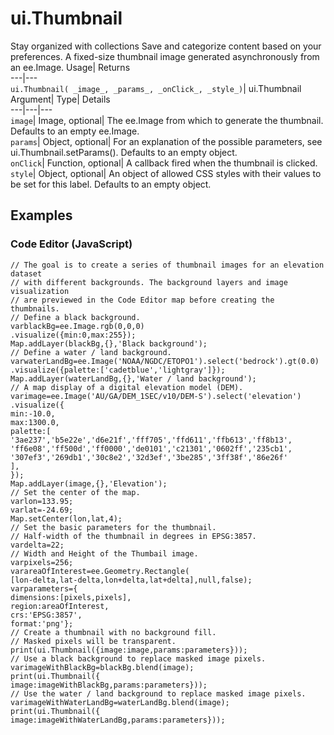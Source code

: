  
#  ui.Thumbnail 
Stay organized with collections  Save and categorize content based on your preferences. 
A fixed-size thumbnail image generated asynchronously from an ee.Image. Usage| Returns  
---|---  
`ui.Thumbnail( _image_, _params_, _onClick_, _style_)`| ui.Thumbnail  
Argument| Type| Details  
---|---|---  
`image`| Image, optional| The ee.Image from which to generate the thumbnail. Defaults to an empty ee.Image.  
`params`| Object, optional| For an explanation of the possible parameters, see ui.Thumbnail.setParams(). Defaults to an empty object.  
`onClick`| Function, optional| A callback fired when the thumbnail is clicked.  
`style`| Object, optional| An object of allowed CSS styles with their values to be set for this label. Defaults to an empty object.  
## Examples
### Code Editor (JavaScript)
```
// The goal is to create a series of thumbnail images for an elevation dataset
// with different backgrounds. The background layers and image visualization
// are previewed in the Code Editor map before creating the thumbnails.
// Define a black background.
varblackBg=ee.Image.rgb(0,0,0)
.visualize({min:0,max:255});
Map.addLayer(blackBg,{},'Black background');
// Define a water / land background.
varwaterLandBg=ee.Image('NOAA/NGDC/ETOPO1').select('bedrock').gt(0.0)
.visualize({palette:['cadetblue','lightgray']});
Map.addLayer(waterLandBg,{},'Water / land background');
// A map display of a digital elevation model (DEM).
varimage=ee.Image('AU/GA/DEM_1SEC/v10/DEM-S').select('elevation')
.visualize({
min:-10.0,
max:1300.0,
palette:[
'3ae237','b5e22e','d6e21f','fff705','ffd611','ffb613','ff8b13',
'ff6e08','ff500d','ff0000','de0101','c21301','0602ff','235cb1',
'307ef3','269db1','30c8e2','32d3ef','3be285','3ff38f','86e26f'
],
});
Map.addLayer(image,{},'Elevation');
// Set the center of the map.
varlon=133.95;
varlat=-24.69;
Map.setCenter(lon,lat,4);
// Set the basic parameters for the thumbnail.
// Half-width of the thumbnail in degrees in EPSG:3857.
vardelta=22;
// Width and Height of the Thumbail image.
varpixels=256;
varareaOfInterest=ee.Geometry.Rectangle(
[lon-delta,lat-delta,lon+delta,lat+delta],null,false);
varparameters={
dimensions:[pixels,pixels],
region:areaOfInterest,
crs:'EPSG:3857',
format:'png'};
// Create a thumbnail with no background fill.
// Masked pixels will be transparent.
print(ui.Thumbnail({image:image,params:parameters}));
// Use a black background to replace masked image pixels.
varimageWithBlackBg=blackBg.blend(image);
print(ui.Thumbnail({
image:imageWithBlackBg,params:parameters}));
// Use the water / land background to replace masked image pixels.
varimageWithWaterLandBg=waterLandBg.blend(image);
print(ui.Thumbnail({
image:imageWithWaterLandBg,params:parameters}));
```

